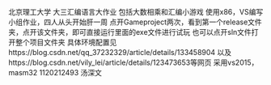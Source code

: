 北京理工大学
大三汇编语言大作业
包括大数相乘和汇编小游戏
使用x86，VS编写
小组作业，四人从头开始肝一周
点开Gameproject两次，看到第一个release文件夹，点开该文件夹，即可直接运行里面的exe文件进行试玩
也可以点开sln文件打开整个项目文件夹
具体环境配置见https://blog.csdn.net/qq_37232329/article/details/133458904
以及https://blog.csdn.net/vily_lei/article/details/123473653等网页
采用vs2015，masm32
1120212493 汤深文
